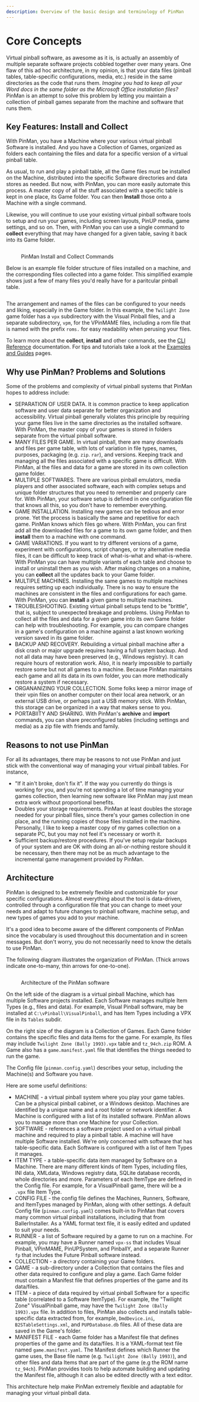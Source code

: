 ```yaml
---
description: Overview of the basic design and terminology of PinMan
---
```


# Core Concepts

Virtual pinball software, as awesome as it is, is actually an assembly of multiple separate software projects cobbled together over many years. One flaw of this ad hoc architecture, in my opinion, is that your data files (pinball tables, table-specific configurations, media, etc.) reside in the same directories as the code that runs them. _Imagine you had to keep all your Word docs in the same folder as the Microsoft Office installation files?_ PinMan is an attempt to solve this problem by letting you maintain a collection of pinball games separate from the machine and software that runs them.

## Key Features: Install and Collect

With PinMan, you have a Machine where your various virtual pinball Software is installed. And you have a Collection of Games, organized as folders each containing the files and data for a specific version of a virtual pinball table.&#x20;

As usual, to run and play a pinball table, all the Game files must be installed on the Machine, distributed into the specific Software directories and data stores as needed. But now, with PinMan, you can more easily automate this process. A master copy of all the stuff associated with a specific table is kept in one place, its Game folder. You can then **Install** those onto a Machine with a single command.

Likewise, you will continue to use your existing virtual pinball software tools to setup and run your games, including screen layouts, PinUP media, game settings, and so on. Then, with PinMan you can use a single command to **collect** everything that may have changed for a given table, saving it back into its Game folder.

<figure><img src=".gitbook/assets/collect-install (1).png" alt=""><figcaption><p>PinMan Install and Collect Commands</p></figcaption></figure>

Below is an example file folder structure of files installed on a machine, and the corresponding files collected into a game folder. This simplified example shows just a few of many files you'd really have for a paritcular pinball table.

<figure><img src=".gitbook/assets/folder files.png" alt=""><figcaption></figcaption></figure>

The arrangement and names of the files can be configured to your needs and liking, especially in the Game folder. In this example, the `Twilight Zone` game folder has a `vpx` subdirectory with the Visual Pinball files, and a separate subdirectory, `vpm`, for the VPinMAME files, including a rom file that is named with the prefix `roms.` for easy readability when perusing your files.

To learn more about the **collect**, **install** and other commands, see the [CLI Reference](reference/cli-reference/) documentation. For tips and tutorials take a look at the [Examples and Guides](broken-reference) pages.

## Why use PinMan? Problems and Solutions

Some of the problems and complexity of virtual pinball systems that PinMan hopes to address include:

* SEPARATION OF USER DATA. It is common practice to keep application software and user data separate for better organization and accessibility. Virtual pinball generally violates this principle by requiring your game files live in the same directories as the installed software. With PinMan, the master copy of your games is stored in folders separate from the virtual pinball software.
* MANY FILES PER GAME. In virtual pinball, there are many downloads and files per game table, with lots of variation in file types, names, purposes, packaging (e.g. `zip`. `rar`), and versions. Keeping track and managing all the files associated with a specific game is difficult. With PinMan, al the files and data for a game are stored in its own collection game folder.
* MULTIPLE SOFTWARES. There are various pinball emulators, media players and other associated software, each with complex setups and unique folder structures that you need to remember and properly care for. With PinMan, your software setup is defined in one configuration file that knows all this, so you don't have to remember everything.&#x20;
* GAME INSTALLATION. Installing new games can be tedious and error prone. Yet the process is basically the same and repetitive for each game. PinMan knows which files go where. With PinMan, you can first add all the downloaded files for a game to its own game folder, and then **install** them to a machine with one command.&#x20;
* GAME VARIATIONS. If you want to try different versions of a game, experiment with configurations, script changes, or try alternative media files, it can be difficult to keep track of what-is-what and what-is-where. With PinMan you can have multiple variants of each table and choose to install or uninstall them as you wish. After making changes on a mahine, you can **collect** all the updates back to your Game folder.
* MULTIPLE MACHINES. Installing the same games to multiple machines requires setting up each individually. There is no way to ensure the machines are consistent in the files and configurations for each game. With PinMan, you can **install** a given game to multiple machines.
* TROUBLESHOOTING. Existing virtual pinball setups tend to be "brittle", that is, subject to unexpected breakage and problems. Using PinMan to collect all the files and data for a given game into its own Game folder can help with troubleshooting. For example, you can compare changes in a game's configuration on a machine against a last known working version saved in its game folder.
* BACKUP AND RECOVERY. Rebuilding a virtual pinball machine after a disk crash or major upgrade requires having a full system backup. And not all data may have been preserved (e.g., Windows registry). It can require hours of restoration work. Also, it is nearly impossible to partially restore some but not all games to a machine. Because PinMan maintains each game and all its data in its own folder, you can more methodically restore a system if necessary.
* ORGANANIZING YOUR COLLECTION. Some folks keep a mirror image of their vpin files on another computer on their local area network, or an external USB drive, or perhaps just a USB memory stick. With PinMan, this storage can be organized in a way that makes sense to you.&#x20;
* PORTABIITY AND SHARING. With PinMan's **archive** and **import** commands, you can share preconfigured tables (including settings and media) as a zip file with friends and family.

## Reasons to not use PinMan

For all its advantages, there may be reasons to not use PinMan and just stick with the conventional way of managing your virtual pinball tables. For instance,

* "If it ain't broke, don't fix it". If the way you currently do things is working for you, and you're not spending a lot of time managing your games collection, then learning new software like PinMan may just mean extra work without proportional benefits.&#x20;
* Doubles your storage requirements. PinMan at least doubles the storage needed for your pinball files, since there's your games collection in one place, and the running copies of those files installed in the machine. Personally, I like to keep a master copy of my games collection on a separate PC, but you may not feel it's necessary or worth it.
* Sufficient backup/restore procedures. If you've setup regular backups of your system and are OK with doing an all-or-nothing restore should it be necessary, then there may not be as much advantage to the incremental game management provided by PinMan.

## Architecture

PinMan is designed to be extremely flexible and customizable for your specific configurations. Almost everything about the tool is data-driven, controlled through a configuration file that you can change to meet your needs and adapt to future changes to pinball software, machine setup, and new types of games you add to your machine.

It's a good idea to become aware of the different components of PinMan since the vocabulary is used throughout this documentation and in screen messages. But don't worry, you do not necessarily need to know the details to use PinMan.

The following diagram illustrates the organization of PinMan. (Thick arrows indicate one-to-many, thin arrows for one-to-one).&#x20;

<figure><img src=".gitbook/assets/objects-diagram 3.png" alt=""><figcaption><p>Architecture of the PinMan software</p></figcaption></figure>

On the left side of the diagram is a virtual pinball Machine, which has multiple Software projects installed. Each Software manages multiple Item Types (e.g., files and data). For example, Visual Pinball software, may be installed at `C:\vPinball\VisualPinball`, and has Item Types including a VPX file in its `Tables` subdir.

On the right size of the diagram is a Collection of Games. Each Game folder contains the specific files and data Items for the game. For example, its files may include `Twilight Zone (Bally 1993).vpx` table and `tz_94ch.zip` ROM. A Game also has a `game.manifest.yaml` file that identifies the things needed to run the game.&#x20;

The Config file (`pinman.config.yaml`) describes your setup, including the Machine(s) and Software you have.

Here are some useful definitions:&#x20;

* MACHINE - a virtual pinball system where you play your game tables. Can be a physical pinball cabinet, or a Windows desktop. Machines are identified by a unique name and a root folder or network identifier. A Machine is configured with a list of its installed software. PinMan allows you to manage more than one Machine for your Collection.
* SOFTWARE - references a software project used on a virtual pinball machine and required to play a pinball table. A machine will have multiple Software installed. We're only concerned with software that has table-specific data. Each Software is configured with a list of Item Types it manages.
* ITEM TYPE - a table-specific data item managed by Software on a Machine. There are many different kinds of Item Types, including files, INI data, XMLdata, Windows registry data, SQLite database records, whole directories and more. Parameters of each ItemType are defined in the Config file. For example, for a VisualPinball game, there will be a `.vpx` file Item Type.
* CONFIG FILE - the config file defines the Machines, Runners, Software, and ItemTypes managed by PinMan, along with other settings. A default Config file (`pinman.config.yaml`) comes built-in to PinMan that covers many common virtual pinball installations, including that from BallerInstaller. As a YAML format text file, it is easily edited and updated to suit your needs.
* RUNNER - a list of Software required by a game to run on a machine. For example, you may have a Runner named `vpx-ss` that includes Visual Pinball, VPinMAME, PinUPSystem, and PinballY, and a separate Runner `fp` that includes the Future Pinball software instead.
* COLLECTION - a directory containing your Game folders.&#x20;
* GAME - a sub-directory under a Collection that contains the files and other data required to configure and play a game. Each Game folder must contain a Manifest file that defines properties of the game and its data/files.
* ITEM - a piece of data required by virtual pinball Software for a specific table (correlated to a Software ItemType). For example, the "Twilight Zone" VisualPinball game, may have the `Twilight Zone (Bally 1993).vpx` file. In addition to files, PinMan  also collects and installs table-specific data extracted from, for example, `DmdDevice.ini`, `B2STableSettings.xml`, and `PUPDatabase.db` files. All of these data are saved in the Game's folder.&#x20;
* MANIFEST FILE - each Game folder has a Manifest file that defines properties of the game and its data/files. It is a YAML-format text file named `game.manifest.yaml`. The Manifest defines which Runner the game uses, the Base file name (e.g. `Twilight Zone (Bally 1993)`), and other files and data Items that are part of the game (e.g the ROM name `tz_94ch`). PinMan provides tools to help automate building and updating the Manifest file, although it can also be edited directly with a text editor.&#x20;

This architecture help make PinMan extremely flexible and adaptable for managing your virtual pinball data.&#x20;
